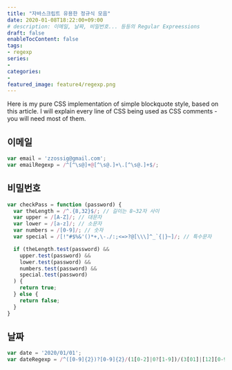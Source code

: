 ```yaml
---
title: "자바스크립트 유용한 정규식 모음"
date: 2020-01-08T18:22:00+09:00
# description: 이메일, 날짜, 비밀번호... 등등의 Regular Expreessions
draft: false
enableTocContent: false
tags:
- regexp
series:
-
categories:
-
featured_image: feature4/regexp.png
---
```


Here is my pure CSS implementation of simple blockquote style, based on this article. I will explain every line of CSS being used as CSS comments - you will need most of them.

## 이메일

```javascript
var email = 'zzossig@gmail.com';
var emailRegexp = /^[^\s@]+@[^\s@.]+\.[^\s@.]+$/;
```

## 비밀번호

```javascript
var checkPass = function (password) {
  var theLength = /^.{8,32}$/; // 길이는 8~32자 사이
  var upper = /[A-Z]/; // 대문자
  var lower = /[a-z]/; // 소문자
  var numbers = /[0-9]/; // 숫자
  var special = /[!"#$%&'()*+,\-./:;<=>?@[\\\]^_`{|}~]/; // 특수문자

  if (theLength.test(password) &&
    upper.test(password) &&
    lower.test(password) &&
    numbers.test(password) &&
    special.test(password)
  ) {
    return true;
  } else {
    return false;
  }
}
```

## 날짜

```javascript
var date = '2020/01/01';
var dateRegexp = /^([0-9]{2})?[0-9]{2}/(1[0-2]|0?[1-9])/(3[01]|[12][0-9]|0?[1-9])$/;
```
